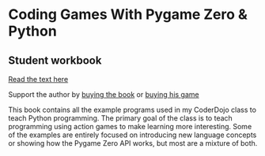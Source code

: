 # Coding Games With Pygame Zero \& Python
## Student workbook

[Read the text here](https://electronstudio.github.io/pygame-zero-book/)

Support the author by [buying the book](https://www.amazon.co.uk/dp/1071147706) or [buying his game](http://retrowar.net)

This book contains all the example programs used in my CoderDojo class to teach Python programming.  The primary goal of the class is to teach
programming using action games to make learning more interesting.  Some of the examples are entirely focused on
introducing new language concepts or showing how the Pygame Zero API works, but most are a mixture of both.